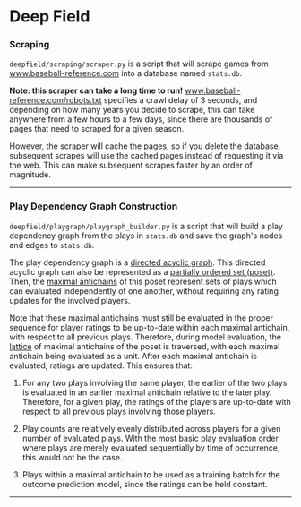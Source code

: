 # Deep Field

### Scraping
`deepfield/scraping/scraper.py` is a script that will scrape games from www.baseball-reference.com into a database named `stats.db`.

**Note: this scraper can take a long time to run!** www.baseball-reference.com/robots.txt specifies a crawl delay of 3 seconds, and depending on how many years you decide to scrape, this can take anywhere from a few hours to a few days, since there are thousands of pages that need to scraped for a given season.

However, the scraper will cache the pages, so if you delete the database, subsequent scrapes will use the cached pages instead of requesting it via the web. This can make subsequent scrapes faster by an order of magnitude.
___
### Play Dependency Graph Construction
`deepfield/playgraph/playgraph_builder.py` is a script that will build a play dependency graph from the plays in `stats.db` and save the graph's nodes and edges to `stats.db`.

The play dependency graph is a [directed acyclic graph](https://en.wikipedia.org/wiki/Directed_acyclic_graph). This directed acyclic graph can also be represented as a [partially ordered set (poset)](https://en.wikipedia.org/wiki/Partially_ordered_set). Then, the [maximal antichains](https://en.wikipedia.org/wiki/Antichain#Height_and_width) of this poset represent sets of plays which can evaluated independently of one another, without requiring any rating updates for the involved players. 

Note that these maximal antichains must still be evaluated in the proper sequence for player ratings to be up-to-date within each maximal antichain, with respect to all previous plays. Therefore, during model evaluation, the [lattice](https://en.wikipedia.org/wiki/Lattice_(order)) of maximal antichains of the poset is traversed, with each maximal antichain being evaluated as a unit. After each maximal antichain is evaluated, ratings are updated. This ensures that:

1. For any two plays involving the same player, the earlier of the two plays is evaluated in an earlier maximal antichain relative to the later play. Therefore, for a given play, the ratings of the players are up-to-date with respect to all previous plays involving those players.

2. Play counts are relatively evenly distributed across players for a given number of evaluated plays. With the most basic play evaluation order where plays are merely evaluated sequentially by time of occurrence, this would not be the case.

3. Plays within a maximal antichain to be used as a training batch for the outcome prediction model, since the ratings can be held constant.
___